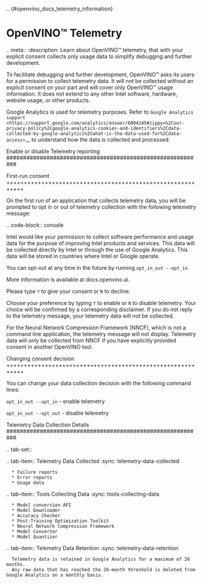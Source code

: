 .. {#openvino_docs_telemetry_information}

OpenVINO™ Telemetry
=====================


.. meta::
   :description: Learn about OpenVINO™ telemetry, that with your explicit consent 
                 collects only usage data to simplify debugging and further development.


To facilitate debugging and further development, OpenVINO™ asks its users for 
a permission to collect telemetry data. It will not be collected 
without an explicit consent on your part and will cover only OpenVINO™ usage information.
It does not extend to any other Intel software, hardware, website usage, or other products. 

Google Analytics is used for telemetry purposes. Refer to 
`Google Analytics support <https://support.google.com/analytics/answer/6004245#zippy=%2Cour-privacy-policy%2Cgoogle-analytics-cookies-and-identifiers%2Cdata-collected-by-google-analytics%2Cwhat-is-the-data-used-for%2Cdata-access>`__ to understand how the data is collected and processed.

Enable or disable Telemetry reporting
###########################################################

First-run consent
+++++++++++++++++++++++++++++++++++++++++++++++++++++++++++

On the first run of an application that collects telemetry data, you will be prompted 
to opt in or out of telemetry collection with the following telemetry message: 

.. code-block:: console

   Intel would like your permission to collect software performance and usage data
   for the purpose of improving Intel products and services. This data will be collected
   directly by Intel or through the use of Google Analytics. This data will be stored 
   in countries where Intel or Google operate.

   You can opt-out at any time in the future by running ``opt_in_out --opt_in``.
   
   More Information is available at docs.openvino.ai.

   Please type ``Y`` to give your consent or ``N`` to decline.

Choose your preference by typing ``Y`` to enable or ``N`` to disable telemetry. Your choice will 
be confirmed by a corresponding disclaimer. If you do not reply to the telemetry message, 
your telemetry data will not be collected. 

For the Neural Network Compression Framework (NNCF), which is not a command line application, 
the telemetry message will not display. Telemetry data will only be collected from NNCF 
if you have explicitly provided consent in another OpenVINO tool.


Changing consent decision
+++++++++++++++++++++++++++++++++++++++++++++++++++++++++++

You can change your data collection decision with the following command lines: 

``opt_in_out --opt_in`` - enable telemetry

``opt_in_out --opt_out`` - disable telemetry


Telemetry Data Collection Details
###########################################################

.. tab-set::

   .. tab-item:: Telemetry Data Collected
      :sync: telemetry-data-collected
   
      * Failure reports 
      * Error reports 
      * Usage data 
   
   .. tab-item:: Tools Collecting Data
      :sync: tools-collecting-data
   
      * Model conversion API 
      * Model Downloader 
      * Accuracy Checker 
      * Post-Training Optimization Toolkit 
      * Neural Network Compression Framework
      * Model Converter
      * Model Quantizer
   
   .. tab-item:: Telemetry Data Retention
      :sync: telemetry-data-retention
   
      Telemetry data is retained in Google Analytics for a maximum of 26 months.
      Any raw data that has reached the 26-month threshold is deleted from Google Analytics on a monthly basis.  


